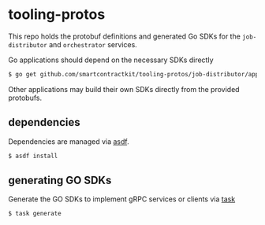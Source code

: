 # tooling-protos

This repo holds the protobuf definitions and generated Go SDKs for the `job-distributor` and `orchestrator` services.

Go applications should depend on the necessary SDKs directly

```bash
$ go get github.com/smartcontractkit/tooling-protos/job-distributor/app
```

Other applications may build their own SDKs directly from the provided protobufs.

## dependencies

Dependencies are managed via [asdf](https://asdf-vm.com/guide/getting-started.html).

```bash
$ asdf install
```

## generating GO SDKs

Generate the GO SDKs to implement gRPC services or clients via [task](https://taskfile.dev/installation/)

```bash
$ task generate
```
